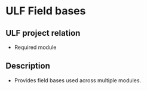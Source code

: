 # ULF Field bases
## ULF project relation
- Required module

## Description
- Provides field bases used across multiple modules.
